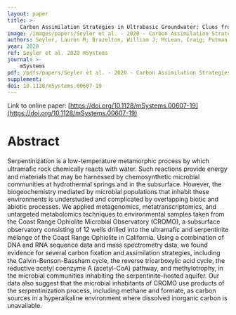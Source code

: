 ```yaml
---
layout: paper
title: >-
    Carbon Assimilation Strategies in Ultrabasic Groundwater: Clues from the Integrated Study of a Serpentinization-Influenced Aquifer
image: /images/papers/Seyler et al. - 2020 - Carbon Assimilation Strategies in Ultrabasic Groun.png
authors: Seyler, Lauren M; Brazelton, William J; McLean, Craig; Putman, Lindsay I; Hyer, Alex; Kubo, Michael D Y; Hoehler, Tori; Cardace, Dawn; Schrenk, Matthew O
year: 2020
ref: Seyler et al. 2020 mSystems
journal: >-
    mSystems
pdf: /pdfs/papers/Seyler et al. - 2020 - Carbon Assimilation Strategies in Ultrabasic Groun.pdf
supplement: 
doi: 10.1128/mSystems.00607-19
---
```


Link to online paper: [https://doi.org/10.1128/mSystems.00607-19](https://doi.org/10.1128/mSystems.00607-19)

# Abstract

Serpentinization is a low-temperature metamorphic process by which ultramaﬁc rock chemically reacts with water. Such reactions provide energy and materials that may be harnessed by chemosynthetic microbial communities at hydrothermal springs and in the subsurface. However, the biogeochemistry mediated by microbial populations that inhabit these environments is understudied and complicated by overlapping biotic and abiotic processes. We applied metagenomics, metatranscriptomics, and untargeted metabolomics techniques to environmental samples taken from the Coast Range Ophiolite Microbial Observatory (CROMO), a subsurface observatory consisting of 12 wells drilled into the ultramaﬁc and serpentinite mélange of the Coast Range Ophiolite in California. Using a combination of DNA and RNA sequence data and mass spectrometry data, we found evidence for several carbon ﬁxation and assimilation strategies, including the Calvin-Benson-Bassham cycle, the reverse tricarboxylic acid cycle, the reductive acetyl coenzyme A (acetyl-CoA) pathway, and methylotrophy, in the microbial communities inhabiting the serpentinite-hosted aquifer. Our data also suggest that the microbial inhabitants of CROMO use products of the serpentinization process, including methane and formate, as carbon sources in a hyperalkaline environment where dissolved inorganic carbon is unavailable.

